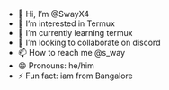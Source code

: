 - 👋 Hi, I’m @SwayX4
- 👀 I’m interested in Termux
- 🌱 I’m currently learning termux
- 💞️ I’m looking to collaborate on discord
- 📫 How to reach me @s_way
- 😄 Pronouns: he/him
- ⚡ Fun fact: iam from Bangalore 

<!---
SwayX4/SwayX4 is a ✨ special ✨ repository because its `README.md` (this file) appears on your GitHub profile.
You can click the Preview link to take a look at your changes.
--->
